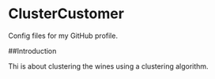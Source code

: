 # ClusterCustomer
Config files for my GitHub profile.

##Introduction

Thi is about clustering the wines using a clustering algorithm.
